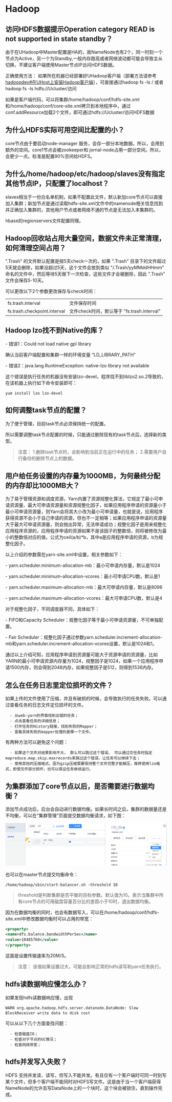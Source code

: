 

# Hadoop

## 访问HDFS数据提示Operation category READ is not supported in state standby？

由于在UHadoop中Master配置是HA的，故NameNode也有2个，同一时刻一个节点为Active，另一个为Standby,一般内存跑高或者网络波动都可能会导致主从切换，不建议客户端使用Master节点IP访问HDFS数据。

正确使用方法：
如果所在机器已经部署好UHadoop客户端（部署方法请参考[hadoopdev\#在UHost上安装Hadoop客户端](/analysis/uhadoop/developer/hadoopdev#在UHost上安装Hadoop客户端)），可直接通过hadoop
fs -ls / 或者hadoop fs -ls hdfs://Ucluster/访问

如果是客户端代码，可以将集群/home/hadoop/conf/hdfs-site.xml和/home/hadoop/conf/core-site.xml拷贝到本地程序中，通过conf.addResource加载2个文件，即可通过hdfs://Ucluster/访问HDFS数据

## 为什么HDFS实际可用空间比配置的小？

core节点由于要启动node-manager 服务，会存一部分本地数据。所以，会用到额外的空间。core1节点会被zookeeper和
jornal-node占用一部分空间。所以，会更少一点。标准是配置90%空间给HDFS。

## 为什么/home/hadoop/etc/hadoop/slaves没有指定其他节点IP，只配置了localhost？

slaves相当于一份白名单机制，如果不配置此文件，默认新加core节点可以直接加入集群；新加节点是通过读取hdfs-site.xml文件中的namenode相关信息找到并正确加入集群的，其他用户节点或者网络不通的节点是无法加入本集群的。

hbase的regionservers文件配置同理。

## Hadoop回收站占用大量空间，数据文件未正常清理，如何清理空间占用？

".Trash" 的文件默认配置是按5天check一次的，如果 ".Trash"
目录下的文件超过5天就会删除，如果没超过5天，这个文件会放到类似
"/.Trash/yyMMddHHmm" 命名的文件中，然后等待5天做下一次检查，这些文件才会被删除，因此 ".Trash"
文件会保存5-10天。

可以更改以下2个参数更改保存与check时间：

|                              |                                    |
| ---------------------------- | ---------------------------------- |
| fs.trash.interval            | 文件保存时间                             |
| fs.trash.checkpoint.interval | 文件check时间，默认等于 "fs.trash.interval" |

## Hadoop lzo找不到Native的库？

\- 错误1：Could not load native gpl library

确认当前客户端配置和集群一样的环境变量 “LD\_LIBRARY\_PATH”

\- 错误2：java.lang.RuntimeException: native-lzo library not available

这个错误是执行任务的机器没有安装lzo-devel，程序找不到liblzo2.so.2导致的，在该机器上执行如下命令安装即可：

```
yum install lzo lzo-devel
```

## 如何调整task节点的配置？

为了便于管理，目前task节点必须保持统一的配置。

所以需要调整task节点配置的时候，只能通过删除现有的task节点后，选择新的类型。

> 注意：
  1.删除task节点时，会影响到当前正在运行中的任务；
  2.需要用户自行备份的删除节点上的数据。

## 用户给任务设置的内存量为1000MB，为何最终分配的内存却比1000MB大？

为了易于管理资源和调度资源，Yarn内置了资源规整化算法，它规定了最小可申请资源量、最大可申请资源量和资源规整化因子，如果应用程序申请的资源量小于最小可申请资源量，则Yarn会将其大小改为最小可申请量，也就是说，应用程序获得资源不会小于自己申请的资源，但也不一定相等；如果应用程序申请的资源量大于最大可申请资源量，则会抛出异常，无法申请成功；规整化因子是用来规整化应用程序资源的，应用程序申请的资源如果不是该因子的整数倍，则将被修改为最小的整数倍对应的值，公式为ceil(a/b)\*b，其中a是应用程序申请的资源，b为规整化因子。

以上介绍的参数需在yarn-site.xml中设置，相关参数如下：

\- yarn.scheduler.minimum-allocation-mb：最小可申请内存量，默认是1024

\- yarn.scheduler.minimum-allocation-vcores：最小可申请CPU数，默认是1

\- yarn.scheduler.maximum-allocation-mb：最大可申请内存量，默认是8096

\- yarn.scheduler.maximum-allocation-vcores：最大可申请CPU数，默认是4

对于规整化因子，不同调度器不同，具体如下：

\- FIFO和Capacity Scheduler：规整化因子等于最小可申请资源量，不可单独配置。

\- Fair
Scheduler：规整化因子通过参数yarn.scheduler.increment-allocation-mb和yarn.scheduler.increment-allocation-vcores设置，默认是1024和1。

通过以上介绍可知，应用程序申请到资源量可能大于资源申请的资源量，比如YARN的最小可申请资源内存量为1024，规整因子是1024，如果一个应用程序申请1500内存，则会得到2048内存，如果规整因子是512，则得到1536内存。

## 怎么在任务日志里定位损坏的文件？

如果上传的文件使用了压缩，并且有破损的时候，会导致执行的任务失败。可以通过查看任务的日志文件定位损坏的文件。

``` 
  - 从web-yarn的界面找到出错的任务；
  - 点击查看任务的详细信息；
  - 打开任务的History链接，找到失败的Mapper；
  - 查看具体失败的mapper处理的是哪一个文件。
```

有两种方法可以避免这个问题：

``` 
  - 如果这个文件对结果影响不大， 那么可以跳过这个错误。 可以通过交任务时指定mapreduce.map.skip.maxrecords来跳过这个错误，让任务可以继续下去；
  - 使用其他的压缩格式。因为gzip压缩需要保持整个文件完整才能解压，推荐使用lzo格式，即使文件部分损坏，也可以保证任务继续运行。
```

## 为集群添加了core节点以后，是否需要进行数据均衡？

添加节点成功后，后台会自动进行数据均衡。如果长时间之后，集群的数据量还是不均衡，可以在“集群管理”页面提交数据均衡请求，如下图：

![](/images/user/faqs-数据均衡.png)

也可以在master节点提交均衡命令：

```
/home/hadoop/sbin/start-balancer.sh -threshold 10
```

> threshold是判断集群是否平衡的目标参数。默认值为10。表示当集群中所有core节点的可用磁盘容量百分比的差距小于10时，退出数据均衡。

因为在数据均衡的同时，也会有数据写入，可以在/home/hadoop/conf/hdfs-site.xml中修改数据均衡时可以占用的带宽：

``` xml
<property> 
<name>dfs.balance.bandwidthPerSec</name> 
<value>10485760</value>
</property>
```

这面是设置传输速率为20M/S。

> 注意：
  该值如果设置过大，可能会影响正常的hdfs读写和yarn任务执行。

## hdfs读数据响应慢怎么办？

如果发现hdfs读数据响应慢，出现

```
WARN org.apache.hadoop.hdfs.server.datanode.DataNode: Slow BlockReceiver write data to disk cost
```

可以从以下几个方面查找问题：

``` 
  - 检查磁盘IO；
  - 检查对于节点的GC情况；
  - 检查网络带宽；
```

## hdfs并发写入失败？

HDFS
支持并发读、读写，但写入不能并发。有且仅有一个客户端时可同一时刻写某个文件，但多个客户端不能同时对HDFS写文件。这是由于当一个客户端获得NameNode的允许去写DataNode上的一个块时，这个块会被锁住，直到操作完成。
